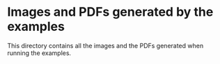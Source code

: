 # Images and PDFs generated by the examples

This directory contains all the images and the PDFs generated when running the examples.
